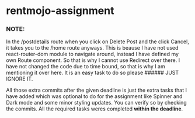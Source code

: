# rentmojo-assignment
### NOTE: 

In the /postdetails route when you click on Delete Post and the click Cancel, it takes you to the /home route anyways. This is beause I have not used react-router-dom module to navigate around, instead I have defined my own Route component. So that is why I cannot use Redirect over there. I have not changed the code due to time bound, so that is why I am mentioning it over here. It is an easy task to do so please ###### JUST IGNORE IT.

All those extra commits after the given deadline is just the extra tasks that I have added which was optional to do for the assignment like Spinner and Dark mode and some minor styling updates. You can verify so by checking the commits. All the required tasks weres completed **within the deadline**.
